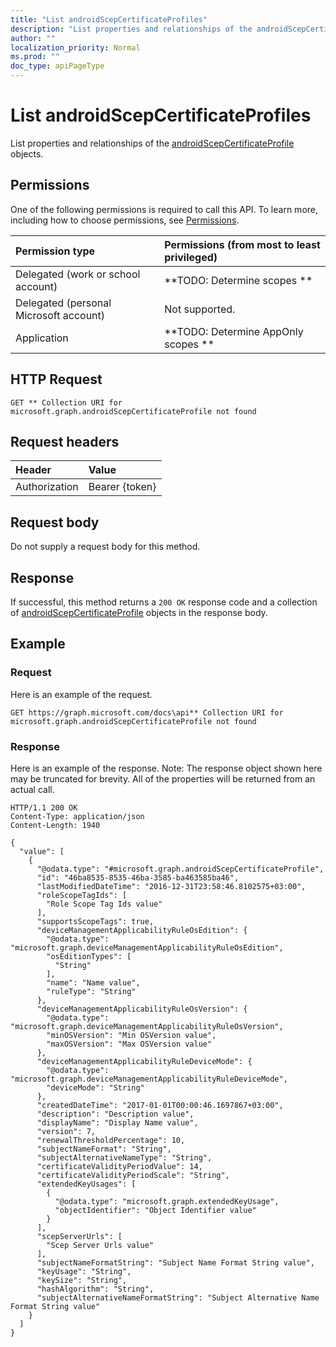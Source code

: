 ```yaml
---
title: "List androidScepCertificateProfiles"
description: "List properties and relationships of the androidScepCertificateProfile objects."
author: ""
localization_priority: Normal
ms.prod: ""
doc_type: apiPageType
---
```


# List androidScepCertificateProfiles

List properties and relationships of the [androidScepCertificateProfile](../resources/androidscepcertificateprofile.md) objects.

## Permissions
One of the following permissions is required to call this API. To learn more, including how to choose permissions, see [Permissions](/concepts/permissions-reference.md).

|Permission type|Permissions (from most to least privileged)|
|:---|:---|
|Delegated (work or school account)|**TODO: Determine scopes **|
|Delegated (personal Microsoft account)|Not supported.|
|Application|**TODO: Determine AppOnly scopes **|

## HTTP Request
<!-- {
  "blockType": "ignored"
}
-->
``` http
GET ** Collection URI for microsoft.graph.androidScepCertificateProfile not found
```

## Request headers
|Header|Value|
|:---|:---|
|Authorization|Bearer {token}|

## Request body
Do not supply a request body for this method.

## Response
If successful, this method returns a `200 OK` response code and a collection of [androidScepCertificateProfile](../resources/androidscepcertificateprofile.md) objects in the response body.

## Example

### Request
Here is an example of the request.
<!-- {
  "blockType": "request",
  "name": "get_androidscepcertificateprofile"
}
-->
``` http
GET https://graph.microsoft.com/docs\api** Collection URI for microsoft.graph.androidScepCertificateProfile not found
```

### Response
Here is an example of the response. Note: The response object shown here may be truncated for brevity. All of the properties will be returned from an actual call.
<!-- {
  "blockType": "response",
  "truncated": true,
  "@odata.type": "collection(microsoft.graph.androidscepcertificateprofile)"
}
-->
``` http
HTTP/1.1 200 OK
Content-Type: application/json
Content-Length: 1940

{
  "value": [
    {
      "@odata.type": "#microsoft.graph.androidScepCertificateProfile",
      "id": "46ba8535-8535-46ba-3585-ba463585ba46",
      "lastModifiedDateTime": "2016-12-31T23:58:46.8102575+03:00",
      "roleScopeTagIds": [
        "Role Scope Tag Ids value"
      ],
      "supportsScopeTags": true,
      "deviceManagementApplicabilityRuleOsEdition": {
        "@odata.type": "microsoft.graph.deviceManagementApplicabilityRuleOsEdition",
        "osEditionTypes": [
          "String"
        ],
        "name": "Name value",
        "ruleType": "String"
      },
      "deviceManagementApplicabilityRuleOsVersion": {
        "@odata.type": "microsoft.graph.deviceManagementApplicabilityRuleOsVersion",
        "minOSVersion": "Min OSVersion value",
        "maxOSVersion": "Max OSVersion value"
      },
      "deviceManagementApplicabilityRuleDeviceMode": {
        "@odata.type": "microsoft.graph.deviceManagementApplicabilityRuleDeviceMode",
        "deviceMode": "String"
      },
      "createdDateTime": "2017-01-01T00:00:46.1697867+03:00",
      "description": "Description value",
      "displayName": "Display Name value",
      "version": 7,
      "renewalThresholdPercentage": 10,
      "subjectNameFormat": "String",
      "subjectAlternativeNameType": "String",
      "certificateValidityPeriodValue": 14,
      "certificateValidityPeriodScale": "String",
      "extendedKeyUsages": [
        {
          "@odata.type": "microsoft.graph.extendedKeyUsage",
          "objectIdentifier": "Object Identifier value"
        }
      ],
      "scepServerUrls": [
        "Scep Server Urls value"
      ],
      "subjectNameFormatString": "Subject Name Format String value",
      "keyUsage": "String",
      "keySize": "String",
      "hashAlgorithm": "String",
      "subjectAlternativeNameFormatString": "Subject Alternative Name Format String value"
    }
  ]
}
```

